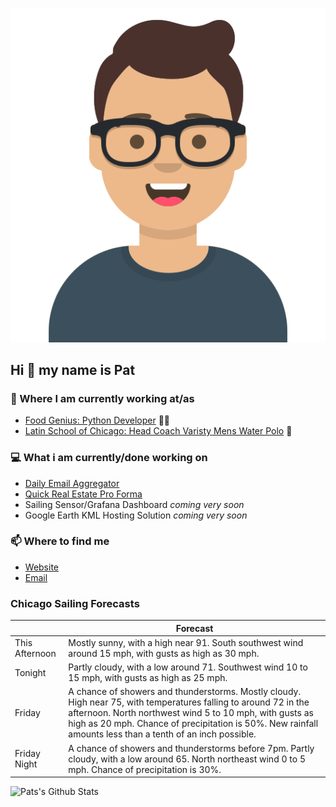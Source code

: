 [![Social banner for p-j-falconer](https://raw.githubusercontent.com/P-J-FALCONER/P-J-FALCONER/master/assets/avataaars.svg)](https://patfalconer.com/)
## Hi :wave: my name is Pat

### 💼 Where I am currently working at/as
- [Food Genius: Python Developer](https://getfoodgenius.com/) 🍔🐍
- [Latin School of Chicago: Head Coach Varisty Mens Water Polo](https://www.latinschool.org/) 🤽


### 💻 What i am currently/done working on
 - [Daily Email Aggregator](https://github.com/P-J-FALCONER/dott_daily_mail)
 - [Quick Real Estate Pro Forma](https://github.com/P-J-FALCONER/henry)
 - Sailing Sensor/Grafana Dashboard *coming very soon*
 - Google Earth KML Hosting Solution *coming very soon*

### 📫 Where to find me
 - [Website](https://patfalconer.com/)
 - [Email](mailto:patrick.j.falconer@gmail.com)


### Chicago Sailing Forecasts
|   | Forecast  |
|---|---|
| This Afternoon | Mostly sunny, with a high near 91. South southwest wind around 15 mph, with gusts as high as 30 mph. |
| Tonight | Partly cloudy, with a low around 71. Southwest wind 10 to 15 mph, with gusts as high as 25 mph. |
| Friday | A chance of showers and thunderstorms. Mostly cloudy. High near 75, with temperatures falling to around 72 in the afternoon. North northwest wind 5 to 10 mph, with gusts as high as 20 mph. Chance of precipitation is 50%. New rainfall amounts less than a tenth of an inch possible. |
| Friday Night | A chance of showers and thunderstorms before 7pm. Partly cloudy, with a low around 65. North northeast wind 0 to 5 mph. Chance of precipitation is 30%. |

![Pats's Github Stats](https://github-readme-stats.vercel.app/api?username=p-j-falconer&show_icons=true&theme=radical)
